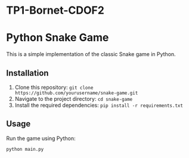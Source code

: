 # TP1-Bornet-CDOF2
# Python Snake Game

This is a simple implementation of the classic Snake game in Python.

## Installation

1. Clone this repository: `git clone https://github.com/yourusername/snake-game.git`
2. Navigate to the project directory: `cd snake-game`
3. Install the required dependencies: `pip install -r requirements.txt`

## Usage

Run the game using Python:

```bash
python main.py